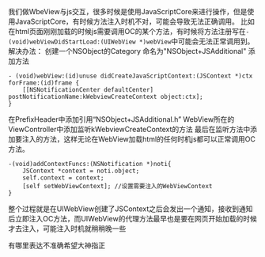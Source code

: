 我们做WbeView与js交互，很多时候是使用JavaScriptCore来进行操作，但是使用JavaScriptCore，有时候方法注入时机不对，可能会导致无法正确调用。
比如在html页面刚刚加载的时候js需要调用OC的某个方法，有时候将方法注册写在`-(void)webViewDidStartLoad:(UIWebView *)webView`中可能会无法正常调用到。
解决办法：
创建一个NSObject的Category 命名为"NSObject+JSAdditional"
添加方法
```
- (void)webView:(id)unuse didCreateJavaScriptContext:(JSContext *)ctx forFrame:(id)frame {
    [[NSNotificationCenter defaultCenter] postNotificationName:kWebviewCreateContext object:ctx];
}
```

在PrefixHeader中添加引用“NSObject+JSAdditional.h”
WebView所在的ViewController中添加监听kWebviewCreateContext的方法
最后在监听方法中添加要注入的方法，这样无论在WebView加载html的任何时机js都可以正常调用OC方法。
```
-(void)addContextFuncs:(NSNotification *)noti{
    JSContext *context = noti.object;
    self.context = context;
    [self setWebViewContext]; //设置需要注入的WebViewContext
}
```

整个过程就是在UIWebView创建了JSContext之后会发出一个通知，接收到通知后立即注入OC方法，而UIWebView的代理方法最早也是要在网页开始加载的时候才去注入，可能注入时机就稍稍晚一些

有哪里表达不准确希望大神指正
